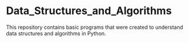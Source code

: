 # Data_Structures_and_Algorithms
This repository contains basic programs that were created to understand data structures and algorithms in Python.
